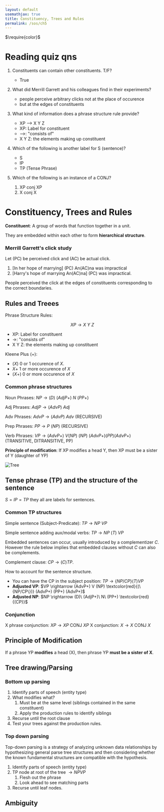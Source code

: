 ```yaml
---
layout: default
usemathjax: true
title: Constituency, Trees and Rules
permalink: /sos/ch5
---
```


$\require{color}$

# Reading quiz qns

1. Constituents can contain other constituents. T/F?
    - True

2. What did Merrill Garrett and his colleagues find in their experiments? 
    - people perceive arbitrary clicks not at the place of occurence 
    - but at the edges of constituents

3. What kind of information does a phrase structure rule provide? 
   - XP --> X Y Z
   - XP: Label for constituent
   - -->: "consists of"
   - X Y Z: the elements making up constituent

4. Which of the following is another label for S (sentence)? 
    - S
    - IP
    - TP (Tense Phrase)

5. Which of the following is an instance of a CONJ?
   1. XP conj XP
   2. X conj X

# Constituency, Trees and Rules

**Constituent**: A group of words that function together in a unit.

They are embedded within each other to form **hierarchical structure**.

### Merrill Garrett's click study

Let (PC) be perceived click and (AC) be actual click.

1. [In her hope of marrying] (PC) An(AC)na was impractical
2. [Harry's hope of marrying An(AC)na] (PC) was impractical.

People perceived the click at the  edges of constituents corresponding 
to the correct boundaries.

##  Rules and Treees

Phrase Structure Rules: 

$$
XP \rightarrow X \ Y \ Z 
$$

- XP: Label for constituent
- $\rightarrow$: "consists of"
- X Y Z: the elements making up constituent

Kleene Plus (+):

- $(X)$ 0 or 1 occurence of $X$.
- $X+$ 1 or more occurence of $X$
- $(X+)$ 0 or more occurence of $X$

### Common phrase structures

Noun Phrases: $NP \rightarrow (D)\ (AdjP+)\ N\ (PP+)$

Adj Phrases: $AdjP \rightarrow (AdvP)\ Adj$

Adv Phrases: $AdvP \rightarrow (AdvP)\ Adv$ (RECURSIVE)

Prep Phrases: $PP \rightarrow P\ (NP)$ (RECURSIVE)

Verb Phrases: $VP \rightarrow (AdvP+)\ V (NP)\ (NP)\ (AdvP+) (PP) (AdvP+)$ (TRANSITIVE, DITRANSITIVE, PP)

**Principle of modification**: If XP modifies a head Y, then XP must be 
a sister of Y (daughter of YP)

![Tree](/notes-blog/assets/img/sos/ch5-tree-principle-modification.png)

## Tense phrase (TP) and the structure of the sentence

$S = IP = TP$ they all are labels for sentences.

### Common TP structures

Simple sentence (Subject-Predicate): $TP \rightarrow NP\ VP$

Simple sentence adding aux/modal verbs: $TP \rightarrow NP\ (T)\ VP$

Embedded sentences can occur, usually introduced by a complementizer $C$.
However the rule below implies that embedded clauses without $C$ can also
be complements.

Complement clause: $CP \rightarrow (C) TP$.

How to account for the sentence structure.

- You can have the CP in the subject position: $TP \rightarrow \{NP / CP\} (T) VP$
- **Adjusted VP**: $VP \rightarrow  (AdvP+) V (NP) \textcolor{red}{(\{NP/CP\})} (AdvP+) (PP+) (AdvP+)$
- **Adjusted NP**: $NP \rightarrow (D)\ (AdjP+)\ N\ (PP+) \textcolor{red}{(CP)}$

### Conjunction

X phrase conjunction: $XP \rightarrow XP \text{ CONJ } XP$
X conjunction: $X \rightarrow X \text{ CONJ } X$

## Principle of Modification

If a phrase YP **modifies** a head (X), then phrase YP **must be a sister of X**.

## Tree drawing/Parsing

### Bottom up parsing

1. Identify parts of speech (entity type)
2. What modifies what?
   1. Must be at the same level (siblings contained in the same constituent)
   2. Apply the production rules to identify siblings
3. Recurse until the root clause
4. Test your trees against the production rules.

### Top down parsing

Top-down parsing is a strategy of analyzing unknown data relationships by hypothesizing general parse tree structures and then considering whether the known fundamental structures are compatible with the hypothesis.

1. Identify parts of speech (entity type)
2. TP node at root of the tree $\rightarrow NP VP$
   1. Flesh out the phrase
   2. Look ahead to see matching parts
3. Recurse until leaf nodes.

## Ambiguity